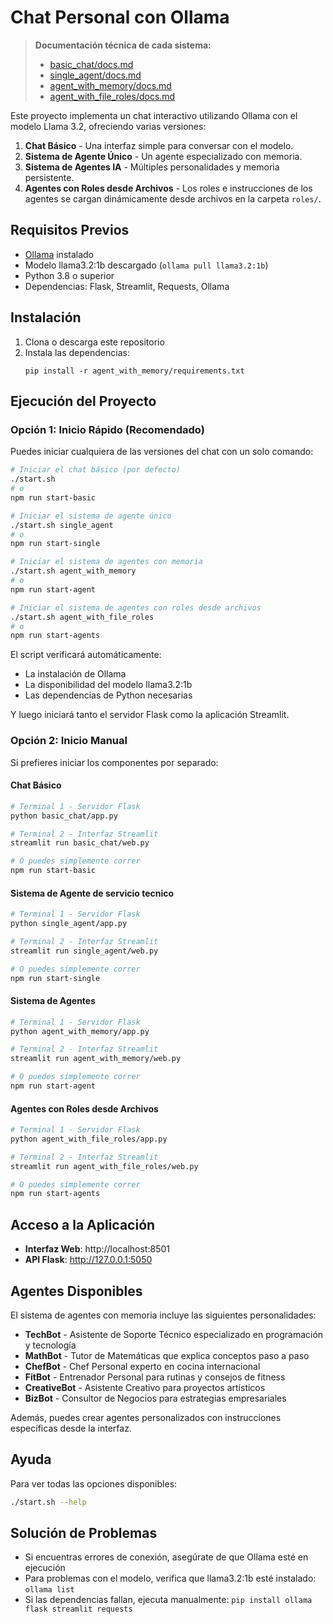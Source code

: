# Chat Personal con Ollama

> **Documentación técnica de cada sistema:**
> - [basic_chat/docs.md](./basic_chat/docs.md)
> - [single_agent/docs.md](./single_agent/docs.md)
> - [agent_with_memory/docs.md](./agent_with_memory/docs.md)
> - [agent_with_file_roles/docs.md](./agent_with_file_roles/docs.md)

Este proyecto implementa un chat interactivo utilizando Ollama con el modelo Llama 3.2, ofreciendo varias versiones:

1. **Chat Básico** - Una interfaz simple para conversar con el modelo.
2. **Sistema de Agente Único** - Un agente especializado con memoria.
3. **Sistema de Agentes IA** - Múltiples personalidades y memoria persistente.
4. **Agentes con Roles desde Archivos** - Los roles e instrucciones de los agentes se cargan dinámicamente desde archivos en la carpeta `roles/`.

## Requisitos Previos

- [Ollama](https://ollama.com) instalado
- Modelo llama3.2:1b descargado (`ollama pull llama3.2:1b`)
- Python 3.8 o superior
- Dependencias: Flask, Streamlit, Requests, Ollama

## Instalación

1. Clona o descarga este repositorio
2. Instala las dependencias:
   ```
   pip install -r agent_with_memory/requirements.txt
   ```

## Ejecución del Proyecto

### Opción 1: Inicio Rápido (Recomendado)

Puedes iniciar cualquiera de las versiones del chat con un solo comando:

```bash
# Iniciar el chat básico (por defecto)
./start.sh
# o
npm run start-basic

# Iniciar el sistema de agente único
./start.sh single_agent
# o
npm run start-single

# Iniciar el sistema de agentes con memoria
./start.sh agent_with_memory
# o
npm run start-agent

# Iniciar el sistema de agentes con roles desde archivos
./start.sh agent_with_file_roles
# o
npm run start-agents
```

El script verificará automáticamente:
- La instalación de Ollama
- La disponibilidad del modelo llama3.2:1b
- Las dependencias de Python necesarias

Y luego iniciará tanto el servidor Flask como la aplicación Streamlit.

### Opción 2: Inicio Manual

Si prefieres iniciar los componentes por separado:

#### Chat Básico

```bash
# Terminal 1 - Servidor Flask
python basic_chat/app.py

# Terminal 2 - Interfaz Streamlit
streamlit run basic_chat/web.py

# O puedes simplemente correr 
npm run start-basic

```

#### Sistema de Agente de servicio tecnico

```bash
# Terminal 1 - Servidor Flask
python single_agent/app.py

# Terminal 2 - Interfaz Streamlit
streamlit run single_agent/web.py

# O puedes simplemente correr 
npm run start-single
```

#### Sistema de Agentes

```bash
# Terminal 1 - Servidor Flask
python agent_with_memory/app.py

# Terminal 2 - Interfaz Streamlit
streamlit run agent_with_memory/web.py

# O puedes simplemente correr 
npm run start-agent
```

#### Agentes con Roles desde Archivos

```bash
# Terminal 1 - Servidor Flask
python agent_with_file_roles/app.py

# Terminal 2 - Interfaz Streamlit
streamlit run agent_with_file_roles/web.py

# O puedes simplemente correr 
npm run start-agents
```

## Acceso a la Aplicación

- **Interfaz Web**: http://localhost:8501
- **API Flask**: http://127.0.0.1:5050

## Agentes Disponibles

El sistema de agentes con memoria incluye las siguientes personalidades:

- **TechBot** - Asistente de Soporte Técnico especializado en programación y tecnología
- **MathBot** - Tutor de Matemáticas que explica conceptos paso a paso
- **ChefBot** - Chef Personal experto en cocina internacional
- **FitBot** - Entrenador Personal para rutinas y consejos de fitness
- **CreativeBot** - Asistente Creativo para proyectos artísticos
- **BizBot** - Consultor de Negocios para estrategias empresariales

Además, puedes crear agentes personalizados con instrucciones específicas desde la interfaz.

## Ayuda

Para ver todas las opciones disponibles:

```bash
./start.sh --help
```

## Solución de Problemas

- Si encuentras errores de conexión, asegúrate de que Ollama esté en ejecución
- Para problemas con el modelo, verifica que llama3.2:1b esté instalado: `ollama list`
- Si las dependencias fallan, ejecuta manualmente: `pip install ollama flask streamlit requests`
